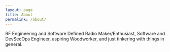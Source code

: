 ```yaml
---
layout: page
title: About
permalink: /about/
---
```


RF Engineering and Software Defined Radio Maker/Enthusiast, Software and DevSecOps Engineer, aspiring Woodworker, and just tinkering with things in general. 

